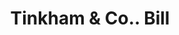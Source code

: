 ---
doi: 10.7916/D8806DPQ
date_other: unknown
date_other_textual: unknown
form: printed ephemera
genre:
- Invoices
name:
- Tinkham & Co.
object_in_context_url: https://biggert.cul.columbia.edu/items/view/ave_biggert_00515
subject_hierarchical_geographic:
- Springfield, Massachusetts, United States
subject_name:
- Tinkham & Co.
title: Tinkham & Co.. Bill
sort_title: Tinkham & Co.. Bill
call_number: ave_biggert_00515
coordinates:
- 42.112411,-72.547455
pid: ave_biggert_00515
identifiers: ave_biggert_00515
permalink: /biggert/ave_biggert_00515/
layout: iiif-image-page
---